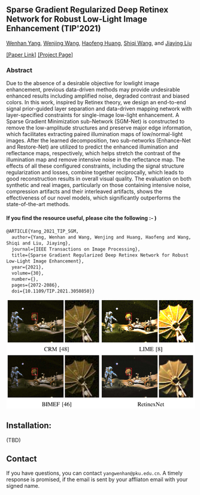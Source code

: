 ## Sparse Gradient Regularized Deep Retinex Network for Robust Low-Light Image Enhancement (TIP'2021)

[Wenhan Yang](https://flyywh.github.io/index.html), 
[Wenjing Wang](https://daooshee.github.io/website/), 
[Haofeng Huang](https://huangerbai.github.io/), 
[Shiqi Wang](https://www.cs.cityu.edu.hk/~shiqwang/), 
and [Jiaying Liu](http://www.icst.pku.edu.cn/struct/people/liujiaying.html) 

[[Paper Link]](http://39.96.165.147/Pub%20Files/2021/ywh_tip21_2.pdf)
[[Project Page]](https://github.com/flyywh/TIP-2021-Deep-Recursive-Band-Network)

### Abstract

Due to the absence of a desirable objective for lowlight image enhancement, previous data-driven methods may provide undesirable enhanced results including amplified noise, degraded contrast and biased colors. In this work, inspired by Retinex theory, we design an end-to-end signal prior-guided layer separation and data-driven mapping network with layer-specified constraints for single-image low-light enhancement. A Sparse Gradient Minimization sub-Network (SGM-Net) is constructed to remove the low-amplitude structures and preserve major edge information, which facilitates extracting paired illumination maps of low/normal-light images. After the learned decomposition, two sub-networks (Enhance-Net and Restore-Net) are utilized to predict the enhanced illumination and reflectance maps, respectively, which helps stretch the contrast of the illumination map and remove intensive noise in the reflectance map. The effects of all these configured constraints, including the signal structure regularization and losses, combine together reciprocally, which leads to good reconstruction results in overall visual quality. The evaluation on both synthetic and real images, particularly on those containing intensive noise, compression artifacts and their interleaved artifacts, shows the effectiveness of our novel models, which significantly outperforms the state-of-the-art methods.

#### If you find the resource useful, please cite the following :- )

```
@ARTICLE{Yang_2021_TIP_SGM,
  author={Yang, Wenhan and Wang, Wenjing and Huang, Haofeng and Wang, Shiqi and Liu, Jiaying},
  journal={IEEE Transactions on Image Processing}, 
  title={Sparse Gradient Regularized Deep Retinex Network for Robust Low-Light Image Enhancement}, 
  year={2021},
  volume={30},
  number={},
  pages={2072-2086},
  doi={10.1109/TIP.2021.3050850}}
```
<img src="teaser/teaser_SGM.png" > 

## Installation:
(TBD)


## Contact

If you have questions, you can contact `yangwenhan@pku.edu.cn`.
A timely response is promised, if the email is sent by your affliaton email with your signed name.
